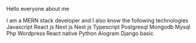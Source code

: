 Hello everyone
about me

I am a MERN stack developer and I also know the following technologies
Javascript React js Next js Nest js Typescript Postgresql Mongodb Mysql Php Wordpress React native Python Aiogram Django basic
